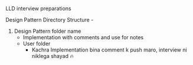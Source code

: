 LLD interview preparations

Design Pattern Directory Structure - 
1. Design Pattern folder name
    - Implementation with comments and use for notes
    - User folder
        - Kachra Implementation bina comment k push maro, interview ni niklega shayad :fire:


